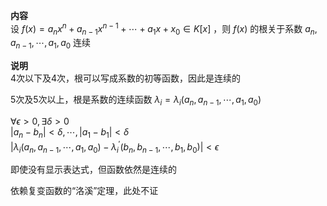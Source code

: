 **内容**  
设 $f(x)=a_nx^n+a_{n-1}x^{n-1}+\cdots+a_1x+x_0  
\in K[x]$ ，则 $f(x)$ 的根关于系数 $a_n,a_{n-1},\cdots,a_1,a_0$ 连续  
  
**说明**  
4次以下及4次，根可以写成系数的初等函数，因此是连续的  
  
5次及5次以上，根是系数的连续函数 $\lambda_i=  
\lambda_i(a_n,a_{n-1},\cdots,a_1,a_0)$   
  
 $\forall\epsilon>0,\exists\delta>0$   
 $|a_n-b_n|<\delta,\cdots,|a_1-b_1|<\delta$   
 $|\lambda_i(a_n,a_{n-1},\cdots,a_1,a_0)  
-\lambda_i^\prime(b_n,b_{n-1},\cdots,b_1,b_0)|<  
\epsilon$   
  
即使没有显示表达式，但函数依然是连续的  
  
依赖复变函数的“洛溪”定理，此处不证  
